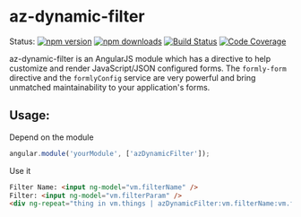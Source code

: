 # az-dynamic-filter

Status:
[![npm version](https://img.shields.io/npm/v/az-dynamic-filter.svg?style=flat-square)](https://www.npmjs.org/package/az-dynamic-filter)
[![npm downloads](https://img.shields.io/npm/dm/az-dynamic-filter.svg?style=flat-square)](http://npm-stat.com/charts.html?package=az-dynamic-filter&from=2015-06-01)
[![Build Status](https://snap-ci.com/alianza-dev/az-dynamic-filter/branch/master/build_image)](https://snap-ci.com/alianza-dev/az-dynamic-filter/branch/master)
[![Code Coverage](https://img.shields.io/codecov/c/github/alianza-dev/az-dynamic-filter.svg?style=flat-square)](https://codecov.io/github/alianza-dev/az-dynamic-filter)

az-dynamic-filter is an AngularJS module which has a directive to help customize and render JavaScript/JSON configured forms.
The `formly-form` directive and the `formlyConfig` service are very powerful and bring unmatched maintainability to your
application's forms.


## Usage:

Depend on the module

```javascript
angular.module('yourModule', ['azDynamicFilter']);
```

Use it

```html
Filter Name: <input ng-model="vm.filterName" />
Filter: <input ng-model="vm.filterParam" />
<div ng-repeat="thing in vm.things | azDynamicFilter:vm.filterName:vm.filterParam>{{thing}}</div>
```
